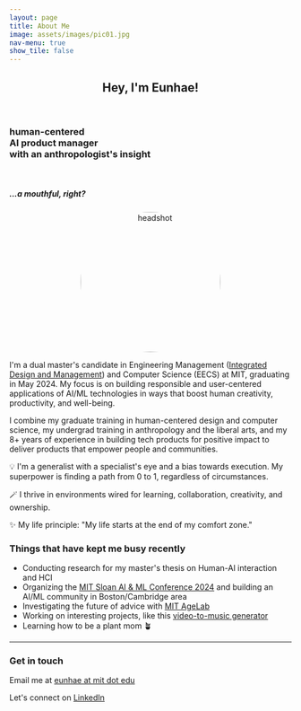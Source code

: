 ```yaml
---
layout: page
title: About Me
image: assets/images/pic01.jpg
nav-menu: true
show_tile: false
---
```


<!-- Main -->
<div id="main" class="alt">

<!-- One -->
<section id="one">
	<div class="inner">
		<header class="major">
			<h1>Hey, I'm Eunhae!</h1>
		</header>

<!-- Content -->

<div class="row">
	<div class="6u 12u$(small)">
        <h3 id="content"> human-centered <br /> AI product manager <br /> with an anthropologist's insight </h3>
        <br />
        <h5>...a mouthful, right?</h5>
	</div>
    <div class="6u$ 12u$(small)" style="text-align: center; display: flex; justify-content: center; align-items: center;">
        <div style="border-radius: 50%; overflow: clip; width: 250px; height: 250px;">
            <img src="{{ 'assets/images/eunhae-headshot2-sq.jpeg' | relative_url }}" alt="headshot" style="width: 100%; height: 100%; object-fit: cover;object-position: center;">
        </div>
	</div>
</div>

<p>I'm a dual master's candidate in Engineering Management (<a href="https://idm.mit.edu/">Integrated Design and Management</a>) and Computer Science (EECS) at MIT, graduating in May 2024. My focus is on building responsible and user-centered applications of AI/ML technologies in ways that boost human creativity, productivity, and well-being. </p>

<p>I combine my graduate training in human-centered design and computer science, my undergrad training in anthropology and the liberal arts, and my 8+ years of experience in building tech products for positive impact to <span>deliver products that empower people and communities.</span> </p>

<!-- <p>I can wear many hats, but one of my favorite lens through which I see the field of AI/ML is human-centered design — how can we harness the power of technology to build products and businesses that truly benefit the world? How can we integrate invaluable insights from social sciences and humanities to be more intentional about the future we’re designing?</p> -->

<!-- <blockquote>You can't connect the dots looking forward; you can only connect them looking backwards. So you have to trust that the dots will somehow connect in your future. You have to trust in something - your gut, destiny, life, karma, whatever. This approach has never let me down, and it has made all the difference in my life. <br/> - Steve Jobs</blockquote> -->

<p>💡 I'm a generalist with a specialist's eye and a bias towards execution. My superpower is finding a path from 0 to 1, regardless of circumstances.</p>
<p>🪄 I thrive in environments wired for learning, collaboration, creativity, and ownership. </p>
<p>✨️ My life principle: "My life starts at the end of my comfort zone."</p>

    
<h3>Things that have kept me busy recently</h3>
<ul>
<li>Conducting research for my master's thesis on Human-AI interaction and HCI</li>
<li>Organizing the <a href="https://www.mitaimlconference.com/">MIT Sloan AI & ML Conference 2024</a> and building an AI/ML community in Boston/Cambridge area</li>
<li>Investigating the future of advice with <a href="https://agelab.mit.edu/">MIT AgeLab</a></li>
<li>Working on interesting projects, like this <a href="https://github.com/ltejedor/audible_thoughts">video-to-music generator</a></li>
<li>Learning how to be a plant mom 🪴</li>
</ul>


<hr class="major" />

<h3>Get in touch</h3>
<p>Email me at <a href="mailto:{{ site.email }}">eunhae at mit dot edu</a></p>
<p>Let's connect on <a href="https://www.linkedin.com/in/eunhaelee/">LinkedIn</a></p>

<!-- <div class="contact-method">
    <span class="icon alt fa-envelope"></span>
    <h3>Email</h3>
    <a href="mailto:{{ site.email }}">eunhae at mit dot edu</a>
</div> -->

</div>
</section>


</div>
